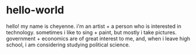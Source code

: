 # hello-world
hello!
  my name is cheyenne. i'm an artist + a person who is interested in technology. sometimes i like to sing + paint, but mostly i take pictures. government + economics are of great interest to me, and, when i leave high school, i am considering studying political science. 
